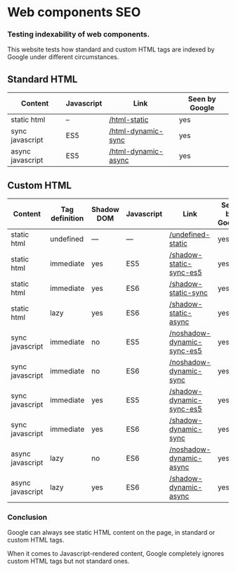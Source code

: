 # Web components SEO
### Testing indexability of web components.

This website tests how standard and custom HTML tags are indexed by Google under different circumstances.


## Standard HTML

| Content          | Javascript | Link                                                                                    | Seen by Google |
|------------------|------------|-----------------------------------------------------------------------------------------|----------------|
| static html      | –          | [/html-static](https://marienfeldtom.github.io/web-components-seo/html-static)               | yes            |
| sync javascript  | ES5        | [/html-dynamic-sync](https://marienfeldtom.github.io/web-components-seo/html-dynamic-sync)   | yes            |
| async javascript | ES5        | [/html-dynamic-async](https://marienfeldtom.github.io/web-components-seo/html-dynamic-async) | yes            |


## Custom HTML

| Content          | Tag definition | Shadow DOM | Javascript | Link                                                                                                    | Seen by Google |
|------------------|----------------|------------|------------|---------------------------------------------------------------------------------------------------------|----------------|
| static html      | undefined      | —          | —          | [/undefined-static](https://marienfeldtom.github.io/web-components-seo/undefined-static)                     | yes            |
| static html      | immediate      | yes        | ES5        | [/shadow-static-sync-es5](https://marienfeldtom.github.io/web-components-seo/shadow-static-sync-es5)         | yes            |
| static html      | immediate      | yes        | ES6        | [/shadow-static-sync](https://marienfeldtom.github.io/web-components-seo/shadow-static-sync)                 | yes            |
| static html      | lazy           | yes        | ES6        | [/shadow-static-async](https://marienfeldtom.github.io/web-components-seo/shadow-static-async)               | yes            |
| sync javascript  | immediate      | no         | ES5        | [/noshadow-dynamic-sync-es5](https://marienfeldtom.github.io/web-components-seo/noshadow-dynamic-sync-es5)   | yes            |
| sync javascript  | immediate      | no         | ES6        | [/noshadow-dynamic-sync](https://marienfeldtom.github.io/web-components-seo/noshadow-dynamic-sync)           | yes            |
| sync javascript  | immediate      | yes        | ES5        | [/shadow-dynamic-sync-es5](https://marienfeldtom.github.io/web-components-seo/shadow-dynamic-sync-es5)       | yes            |
| sync javascript  | immediate      | yes        | ES6        | [/shadow-dynamic-sync](https://marienfeldtom.github.io/web-components-seo/shadow-dynamic-sync)               | yes            |
| async javascript | lazy           | no         | ES6        | [/noshadow-dynamic-async](https://marienfeldtom.github.io/web-components-seo/noshadow-dynamic-async)         | yes            |
| async javascript | lazy           | yes        | ES6        | [/shadow-dynamic-async](https://marienfeldtom.github.io/web-components-seo/shadow-dynamic-async)             | yes            |

### Conclusion

Google can always see static HTML content on the page, in standard or custom HTML tags.

When it comes to Javascript-rendered content, Google completely ignores custom HTML tags but not standard ones.